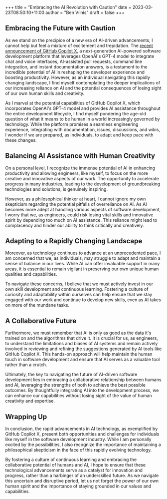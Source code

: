 +++
title = "Embracing the AI Revolution with Caution"
date = 2023-03-23T08:50:10+11:00
author = "Ben Vilnis"
draft = false
+++

## Embracing the Future with Caution
As we stand on the precipice of a new era of AI-driven advancements, I cannot help but feel a mixture of excitement and trepidation. The [recent announcement of GitHub Copilot X](https://github.blog/2023-03-22-github-copilot-x-the-ai-powered-developer-experience/), a next-generation AI-powered software development platform that leverages OpenAI's GPT-4 model to integrate chat and voice interfaces, AI-assisted pull requests, command line integration, and instant documentation answers, is a testament to the incredible potential of AI in reshaping the developer experience and boosting productivity. However, as an individual navigating this rapidly changing landscape, I find myself contemplating the deeper implications of our increasing reliance on AI and the potential consequences of losing sight of our own human skills and creativity.

As I marvel at the potential capabilities of GitHub Copilot X, which incorporates OpenAI's GPT-4 model and provides AI assistance throughout the entire development lifecycle, I find myself pondering the age-old question of what it means to be human in a world increasingly governed by technology. While the platform promises a seamless engineering experience, integrating with documentation, issues, discussions, and wikis, I wonder if we are prepared, as individuals, to adapt and keep pace with these changes.

## Balancing AI Assistance with Human Creativity
On a personal level, I recognize the immense potential of AI in enhancing productivity and allowing engineers, like myself, to focus on the more creative and innovative aspects of our work. The opportunity to accelerate progress in many industries, leading to the development of groundbreaking technologies and solutions, is genuinely inspiring.

However, as a philosophical thinker at heart, I cannot ignore my own skepticism regarding the potential pitfalls of overreliance on AI. As AI becomes more adept at handling various aspects of software development, I worry that we, as engineers, could risk losing vital skills and innovative spirit by depending too much on AI assistance. This reliance might lead to complacency and hinder our ability to think critically and creatively.

## Adapting to a Rapidly Changing Landscape
Moreover, as technology continues to advance at an unprecedented pace, I am concerned that we, as individuals, may struggle to adapt and maintain a sense of balance in our lives. While AI can offer invaluable support in many areas, it is essential to remain vigilant in preserving our own unique human qualities and capabilities.

To navigate these concerns, I believe that we must actively invest in our own skill development and continuous learning. Fostering a culture of curiosity and adaptability within ourselves can help ensure that we stay engaged with our work and continue to develop new skills, even as AI takes on more of the mundane tasks.

## A Collaborative Future
Furthermore, we must remember that AI is only as good as the data it's trained on and the algorithms that drive it. It is crucial for us, as engineers, to understand the limitations and biases of AI systems and remain actively involved in reviewing and refining the suggestions generated by AI tools like GitHub Copilot X. This hands-on approach will help maintain the human touch in software development and ensure that AI serves as a valuable tool rather than a crutch.

Ultimately, the key to navigating the future of AI-driven software development lies in embracing a collaborative relationship between humans and AI, leveraging the strengths of both to achieve the best possible outcomes. By thoughtfully integrating AI into the development process, we can enhance our capabilities without losing sight of the value of human creativity and expertise.

## Wrapping Up
In conclusion, the rapid advancements in AI technology, as exemplified by GitHub Copilot X, present both opportunities and challenges for individuals like myself in the software development industry. While I am personally excited by the possibilities, I also recognize the importance of maintaining a philosophical skepticism in the face of this rapidly evolving technology.

By fostering a culture of continuous learning and embracing the collaborative potential of humans and AI, I hope to ensure that these technological advancements serve as a catalyst for innovation and progress, rather than a harbinger of an underskilled future. As we navigate this uncertain and disruptive period, let us not forget the power of our own human spirit and the importance of staying grounded in our values and capabilities.

